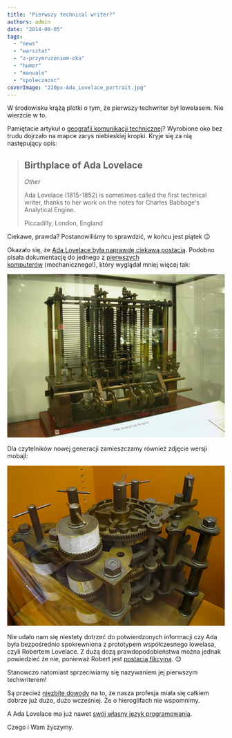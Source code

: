 ```yaml
---
title: "Pierwszy technical writer?"
authors: admin
date: "2014-09-05"
tags:
  - "news"
  - "warsztat"
  - "z-przymruzeniem-oka"
  - "humor"
  - "manuale"
  - "spolecznosc"
coverImage: "220px-Ada_Lovelace_portrait.jpg"
---
```


W środowisku krążą plotki o tym, że pierwszy techwriter był lowelasem. Nie
wierzcie w to.

Pamiętacie artykuł o
[geografii komunikacji technicznej](http://techwriter.pl/komunikacja-techniczna-geograficznie/)?
Wyrobione oko bez trudu dojrzało na mapce zarys niebieskiej kropki. Kryje się za
nią następujący opis:

> ## Birthplace of Ada Lovelace
>
> _Other_
>
> Ada Lovelace (1815-1852) is sometimes called the first technical writer,
> thanks to her work on the notes for Charles Babbage's Analytical Engine.
>
> Piccadilly, London, England

Ciekawe, prawda? Postanowiliśmy to sprawdzić, w końcu jest piątek 😉

Okazało się, że
[Ada Lovelace była naprawdę ciekawą postacią](http://en.wikipedia.org/wiki/Ada_Lovelace).
Podobno pisała dokumentację do jednego z
[pierwszych komputerów](http://en.wikipedia.org/wiki/Analytical_Engine) (mechanicznego!),
który wyglądał mniej więcej tak:

[![AnalyticalMachine_Babbage_London](images/AnalyticalMachine_Babbage_London.jpg)](http://techwriter.pl/wp-content/uploads/2014/09/AnalyticalMachine_Babbage_London.jpg)

Dla czytelników nowej generacji zamieszczamy również zdjęcie wersji mobajl:

[![BabbageDifferenceEngine](images/BabbageDifferenceEngine.jpg)](http://techwriter.pl/wp-content/uploads/2014/09/BabbageDifferenceEngine.jpg)

Nie udało nam się niestety dotrzeć do potwierdzonych informacji czy Ada była
bezpośrednio spokrewniona z prototypem współczesnego lowelasa, czyli Robertem
Lovelace. Z dużą dozą prawdopodobieństwa można jednak powiedzieć że nie,
ponieważ Robert jest [postacią fikcyjną](http://en.wikipedia.org/wiki/Clarissa).
😊

Stanowczo natomiast sprzeciwiamy się nazywaniem jej pierwszym techwriterem!

Są przecież [niezbite dowody](http://techwriter.pl/5-sredniowiecznych-jaktosow/)
na to, że nasza profesja miała się całkiem dobrze już dużo, dużo wcześniej. Że o
hieroglifach nie wspomnimy.

A Ada Lovelace ma już nawet
[swój własny język programowania](<http://en.wikipedia.org/wiki/Ada_(programming_language)>).

Czego i Wam życzymy.
